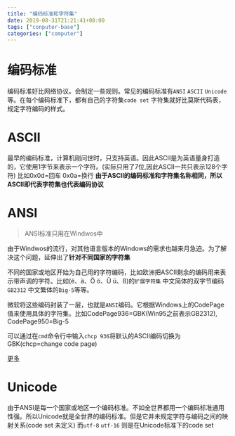 ```yaml
---
title: "编码标准和字符集"
date: 2019-08-31T21:21:41+08:00
tags: ["conputer-base"]
categories: ["computer"]
---
```

# 编码标准

编码标准好比网络协议。会制定一些规则。常见的编码标准有`ANSI` `ASCII` `Unicode`等。在每个编码标准下，都有自己的字符集`code set` 字符集就好比莫斯代码表，规定字符编码的样式。

# ASCII
最早的编码标准，计算机刚问世时，只支持英语。因此ASCII是为英语量身打造的，它使用1字节来表示一个字符。(实际只用了7位,因此ASCII一共只表示128个字符)
比如0x0d=<CR>回车 0x0a=<LR>换行
**由于ASCII的编码标准和字符集名称相同，所以ASCII即代表字符集也代表编码协议**

# ANSI
> ANSI标准只用在Windwos中

由于Windwos的流行，对其他语言版本的Windows的需求也越来月急迫。为了解决这个问题，延伸出了**针对不同国家的字符集**

不同的国家或地区开始为自己用的字符编码，比如欧洲把ASCII剩余的编码用来表示带声调的字符。比如(é、ä、Ö ö、Ü ü、ß)的`扩展字符集` 中文简体的双字节编码`GB2312` 中文繁体的`Big-5`等等。

微软将这些编码封装了一层，也就是`ANSI`编码。它根据Windows上的CodePage值来使用具体的字符集。比如CodePage936=GBK(Win95之前表示GB2312), CodePage950=Big-5

可以通过在`cmd`命令行中输入`chcp 936`将默认的ASCII编码切换为GBK(chcp=change code page)

[更多](https://blog.csdn.net/imxiangzi/article/details/77370160)

# Unicode
由于ANSI是每一个国家或地区一个编码标准。不如全世界都用一个编码标准通用性强。所以Unicode就是全世界的编码标准。但是它并未规定字符与编码之间的映射关系(code set 未定义)
而`utf-8` `utf-16` 则是在Unicode标准下的code set

